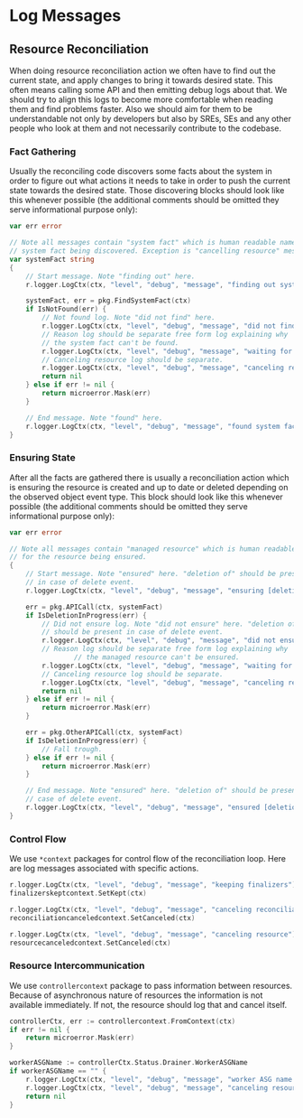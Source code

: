 # Log Messages

## Resource Reconciliation

When doing resource reconciliation action we often have to find out the current
state, and apply changes to bring it towards desired state. This often means
calling some API and then emitting debug logs about that. We should try to
align this logs to become more comfortable when reading them and find problems
faster. Also we should aim for them to be understandable not only by developers
but also by SREs, SEs and any other people who look at them and not
necessarily contribute to the codebase.

### Fact Gathering

Usually the reconciling code discovers some facts about the system in order to
figure out what actions it needs to take in order to push the current state
towards the desired state. Those discovering blocks should look like this
whenever possible (the additional comments should be omitted they serve
informational purpose only):

```go
var err error

// Note all messages contain "system fact" which is human readable name for the
// system fact being discovered. Exception is "cancelling resource" message.
var systemFact string
{
	// Start message. Note "finding out" here.
	r.logger.LogCtx(ctx, "level", "debug", "message", "finding out system fact")

	systemFact, err = pkg.FindSystemFact(ctx)
	if IsNotFound(err) {
		// Not found log. Note "did not find" here.
		r.logger.LogCtx(ctx, "level", "debug", "message", "did not find system fact")
		// Reason log should be separate free form log explaining why
		// the system fact can't be found.
		r.logger.LogCtx(ctx, "level", "debug", "message", "waiting for system fact to be created")
		// Canceling resource log should be separate.
		r.logger.LogCtx(ctx, "level", "debug", "message", "canceling resource")
		return nil
	} else if err != nil {
		return microerror.Mask(err)
	}

	// End message. Note "found" here.
	r.logger.LogCtx(ctx, "level", "debug", "message", "found system fact")
}
```

### Ensuring State

After all the facts are gathered there is usually a reconciliation action which
is ensuring the resource is created and up to date or deleted depending on the
observed object event type. This block should look like this whenever possible
(the additional comments should be omitted they serve informational purpose
only):

```go
var err error

// Note all messages contain "managed resource" which is human readable name
// for the resource being ensured.
{
	// Start message. Note "ensured" here. "deletion of" should be present
	// in case of delete event.
	r.logger.LogCtx(ctx, "level", "debug", "message", "ensuring [deletion of] managed resource")

	err = pkg.APICall(ctx, systemFact)
	if IsDeletionInProgress(err) {
		// Did not ensure log. Note "did not ensure" here. "deletion of"
		// should be present in case of delete event.
		r.logger.LogCtx(ctx, "level", "debug", "message", "did not ensure [deletion of] managed resource")
		// Reason log should be separate free form log explaining why
                // the managed resource can't be ensured.
		r.logger.LogCtx(ctx, "level", "debug", "message", "waiting for the API call to finish")
		// Canceling resource log should be separate.
		r.logger.LogCtx(ctx, "level", "debug", "message", "canceling resource")
		return nil
	} else if err != nil {
		return microerror.Mask(err)
	}

	err = pkg.OtherAPICall(ctx, systemFact)
	if IsDeletionInProgress(err) {
		// Fall trough.
	} else if err != nil {
		return microerror.Mask(err)
	}

	// End message. Note "ensured" here. "deletion of" should be present in
	// case of delete event.
	r.logger.LogCtx(ctx, "level", "debug", "message", "ensured [deletion of] managed resource is created")
}
```

### Control Flow

We use `*context` packages for control flow of the reconciliation loop. Here are
log messages associated with specific actions.

```go
r.logger.LogCtx(ctx, "level", "debug", "message", "keeping finalizers")
finalizerskeptcontext.SetKept(ctx)

r.logger.LogCtx(ctx, "level", "debug", "message", "canceling reconciliation")
reconciliationcanceledcontext.SetCanceled(ctx)

r.logger.LogCtx(ctx, "level", "debug", "message", "canceling resource")
resourcecanceledcontext.SetCanceled(ctx)
```

### Resource Intercommunication

We use `controllercontext` package to pass information between resources.
Because of asynchronous nature of resources the information is not available
immediately. If not, the resource should log that and cancel itself.

```go
controllerCtx, err := controllercontext.FromContext(ctx)
if err != nil {
	return microerror.Mask(err)
}

workerASGName := controllerCtx.Status.Drainer.WorkerASGName
if workerASGName == "" {
	r.logger.LogCtx(ctx, "level", "debug", "message", "worker ASG name is not available yet")
	r.logger.LogCtx(ctx, "level", "debug", "message", "canceling resource")
	return nil
}
```
